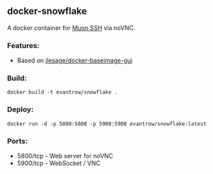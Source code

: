 ## **docker-snowflake**

A docker container for [Muon SSH](https://github.com/subhra74/snowflake) via noVNC.

### **Features:**

-   Based on [jlesage/docker-baseimage-gui](https://github.com/jlesage/docker-baseimage-gui)

### **Build:**

```
docker build -t evantrow/snowflake .
```

### **Deploy:**

```
docker run -d -p 5800:5800 -p 5900:5900 evantrow/snowflake:latest
```

### **Ports:**

-   5800/tcp - Web server for noVNC
-   5900/tcp - WebSocket / VNC
